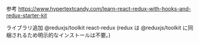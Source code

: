 参考
https://www.hypertextcandy.com/learn-react-redux-with-hooks-and-redux-starter-kit

ライブラリ追加
@reduxjs/toolkit react-redux
(redux は @reduxjs/toolkit に同梱されるため明示的なインストールは不要。)